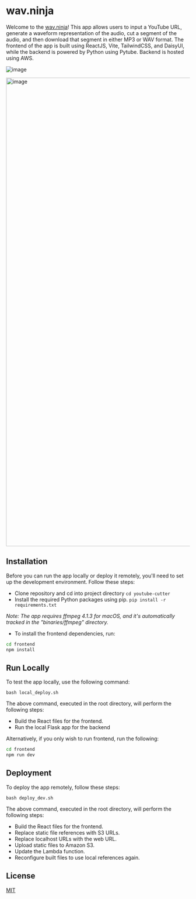 # wav.ninja

Welcome to the [wav.ninja](https://wav.ninja)! This app allows users to input a YouTube URL, generate a waveform representation of the audio, cut a segment of the audio, and then download that segment in either MP3 or WAV format. The frontend of the app is built using ReactJS, Vite, TailwindCSS, and DaisyUI, while the backend is powered by Python using Pytube. Backend is hosted using AWS.


![image](https://github.com/chang432/youtube-cutter/assets/88285952/eb617cf4-5ad7-4da0-b375-bc39421af4a9)

<img width="1280" alt="image" src="https://github.com/chang432/youtube-cutter/assets/88285952/bb1b7300-d216-4fb2-93b4-955c3460fa4a">

## Installation

Before you can run the app locally or deploy it remotely, you'll need to set up the development environment. Follow these steps:

- Clone repository and cd into project directory 
`cd youtube-cutter`
- Install the required Python packages using pip.
`pip install -r requirements.txt`

*Note: The app requires ffmpeg 4.1.3 for macOS, and it's automatically tracked in the "binaries/ffmpeg" directory.*

- To install the frontend dependencies, run:
```bash
cd frontend
npm install
```


## Run Locally

To test the app locally, use the following command:

`bash local_deploy.sh`

The above command, executed in the root directory, will perform the following steps:

- Build the React files for the frontend.
- Run the local Flask app for the backend

Alternatively, if you only wish to run frontend, run the following:
```bash
cd frontend
npm run dev
```




## Deployment

To deploy the app remotely, follow these steps:

`bash deploy_dev.sh`

The above command, executed in the root directory, will perform the following steps:

- Build the React files for the frontend.
- Replace static file references with S3 URLs.
- Replace localhost URLs with the web URL.
- Upload static files to Amazon S3.
- Update the Lambda function.
- Reconfigure built files to use local references again.

## License

[MIT](https://choosealicense.com/licenses/mit/)


